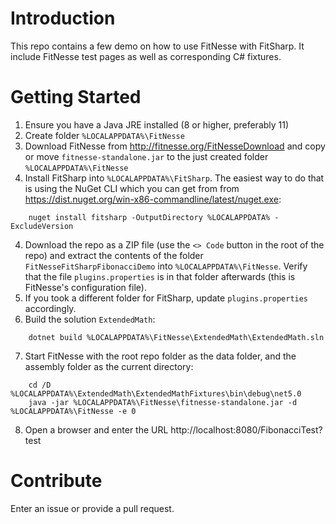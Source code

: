 # Introduction 
This repo contains a few demo on how to use FitNesse with FitSharp. It include FitNesse test pages as well as corresponding C# fixtures. 

# Getting Started
1. Ensure you have a Java JRE installed (8 or higher, preferably 11)
2. Create folder ```%LOCALAPPDATA%\FitNesse```
3. Download FitNesse from http://fitnesse.org/FitNesseDownload and copy or move ```fitnesse-standalone.jar``` to the just created folder ```%LOCALAPPDATA%\FitNesse```
4. Install FitSharp into ```%LOCALAPPDATA%\FitSharp```. The easiest way to do that is using the NuGet CLI which you can get from from https://dist.nuget.org/win-x86-commandline/latest/nuget.exe:
```
    nuget install fitsharp -OutputDirectory %LOCALAPPDATA% -ExcludeVersion
```
4. Download the repo as a ZIP file (use the ```<> Code``` button in the root of the repo) and extract the contents of the folder ```FitNesseFitSharpFibonacciDemo``` into ```%LOCALAPPDATA%\FitNesse```. Verify that the file ```plugins.properties``` is in that folder afterwards (this is FitNesse's configuration file).
5. If you took a different folder for FitSharp, update ```plugins.properties``` accordingly.
6. Build the solution ```ExtendedMath```:
```
    dotnet build %LOCALAPPDATA%\FitNesse\ExtendedMath\ExtendedMath.sln
```
7. Start FitNesse with the root repo folder as the data folder, and the assembly folder as the current directory:
```
    cd /D %LOCALAPPDATA%\ExtendedMath\ExtendedMathFixtures\bin\debug\net5.0
    java -jar %LOCALAPPDATA%\FitNesse\fitnesse-standalone.jar -d %LOCALAPPDATA%\FitNesse -e 0
```	
8. Open a browser and enter the URL http://localhost:8080/FibonacciTest?test

# Contribute
Enter an issue or provide a pull request. 
